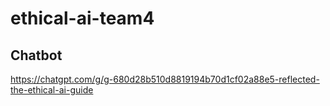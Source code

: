 # ethical-ai-team4
## Chatbot
https://chatgpt.com/g/g-680d28b510d8819194b70d1cf02a88e5-reflected-the-ethical-ai-guide
